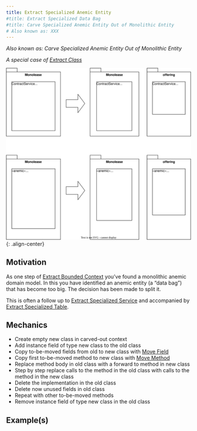 ```yaml
---
title: Extract Specialized Anemic Entity
#title: Extract Specialized Data Bag
#title: Carve Specialized Anemic Entity Out of Monolithic Entity
# Also known as: XXX
---
```


*Also known as: Carve Specialized Anemic Entity Out of Monolithic Entity*

*A special case of [Extract Class](https://refactoring.com/catalog/extractClass.html)*

![](../../images/domain-driven-refactorings/tactical-for-strategic/extract-specialized-anemic-entity.drawio.svg){: .align-center}

## Motivation

As one step of [Extract Bounded Context](../strategic/extract-bounded-context) you’ve found a monolithic anemic domain model. In this you have identified an anemic entity (a “data bag”) that has become too big. The decision has been made to split it.

This is often a follow up to [Extract Specialized Service](extract-specialized-service) and accompanied by [Extract Specialized Table](extract-specialized-table).

## Mechanics

- Create empty new class in carved-out context
- Add instance field of type new class to the old class
- Copy to-be-moved fields from old to new class with [Move Field](https://refactoring.com/catalog/moveField.html)
- Copy first to-be-moved method to new class with [Move Method](https://refactoring.com/catalog/moveFunction.html)
- Replace method body in old class with a forward to method in new class
- Step by step replace calls to the method in the old class with calls to the method in the new class
- Delete the implementation in the old class
- Delete now unused fields in old class
- Repeat with other to-be-moved methods
- Remove instance field of type new class in the old class

## Example(s)
